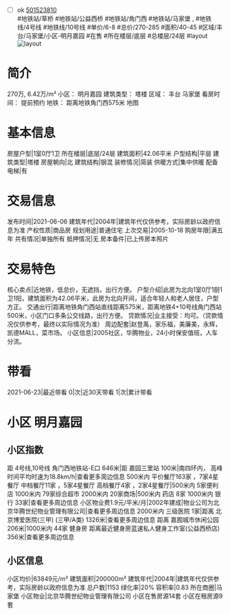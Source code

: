 - [ ] ok [501523810](https://bj.5i5j.com/ershoufang/501523810.html)  
 #地铁站/草桥 #地铁站/公益西桥 #地铁站/角门西 #地铁站/马家堡 ,  #地铁线/4号线 #地铁线/10号线
#单价/6-8 #总价/270-285 #面积/40-45   #区域/丰台/马家堡/小区-明月嘉园 #在售 #所在楼层/底层 #总楼层/24层 #layout 
![layout](http://image2a.5i5j.com/bdir/layout/08d92813f4d84006a22ebf03216a741b.jpg_P5.jpg) 
# 简介 
 270万,  6.42万/m² 
小区： 明月嘉园
建筑类型： 塔楼
区域： 丰台 马家堡
看房时间： 提前预约
地铁： 距离地铁角门西575米 地图
# 基本信息 
 房屋户型|1室0厅1卫
所在楼层|底层/24层
建筑面积|42.06平米
户型结构|平层
建筑类型|塔楼
房屋朝向|北
建筑结构|钢混
装修情况|简装
供暖方式|集中供暖
配备电梯|有
# 交易信息 
 发布时间|2021-06-06
建筑年代|2004年|建筑年代仅供参考，实际房龄以政府信息为准
产权性质|商品房
规划用途|普通住宅
上次交易|2005-10-18
购房年限|满五年
共有情况|单独所有
抵押情况|无
房本备件|已上传房本照片
# 交易特色 
 核心卖点|近地铁，低总价，无遮挡，出行方便。
户型介绍|此房为北向1室0厅1厨1卫1阳，建筑面积为42.06平米，此房为北向开间，适合年轻人和老人居住，户型方正。
交通出行|距离地铁角门西站直线距离575米，距离地铁4+10号线角门西站500米，小区门口多条公交线路，出行方便。
贷款情况|业主接受：均可。（贷款情况仅供参考，最终以实际情况为准）
周边配套|赵登禹，家乐福，美廉美，永辉，凯德MALL，菜市场。
小区信息|2005社区，华腾物业，24小时保安值班，人车分流。
# 带看 
 2021-06-23|最近带看	 0|次|近30天带看	 1|次|累计带看
# 小区 明月嘉园
## 小区指数 
 距 4号线,10号线 角门西地铁站-E口 646米|距 嘉园三里站 100米|南四环内， 高峰时间平均时速为18.8km/h|查看更多周边信息
500米内 平价餐厅163家 ，7家4星餐厅
中档餐厅11家 ，5家4星餐厅
高档餐厅4家 ，2家4星餐厅|500米内 5家便利店
1000米内 79家综合超市
2000米内 20家商场|500米内 药店 8家
1000米内 银行 33家|查看更多周边信息
小区物业费1.9元/平米/月|2002年建成|物业公司为北京华腾世纪物业管理有限公司|查看更多周边信息
2000米内 三级医院 1家|距离 北京博爱医院(三甲) (三甲/A类) 1326米|查看更多周边信息
距离 嘉囿城市休闲公园 206米|1000米内 44家 健身房
距离最近健身房蓝速私人健身工作室(公益西桥店) 356米|查看更多周边信息
## 小区信息 
 小区均价|63849元/m²
建筑面积|200000m²
建筑年代|2004年|建筑年代仅供参考，实际房龄以政府信息为准
总户数|1153
绿化率|20%
容积率|0.83
所在商圈|马家堡
小区物业|北京华腾世纪物业管理有限公司
小区在售房源14套
小区在租房源9套
